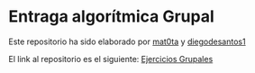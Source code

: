 # Entraga algorítmica Grupal

Este repositorio ha sido elaborado por [mat0ta](https://github.com/mat0ta) y [diegodesantos1](https://github.com/diegodesantos1)

El link al repositorio es el siguiente: [Ejercicios Grupales](https://github.com/mat0ta/ejercicios_grupales)


